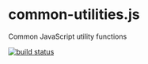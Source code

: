 # common-utilities.js
Common JavaScript utility functions

[![build status](https://secure.travis-ci.org/tom-weatherhead/common-utilities.js.svg)](http://travis-ci.org/tom-weatherhead/common-utilities.js)

